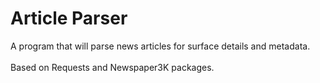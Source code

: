 # Article Parser
A program that will parse news articles for surface details and metadata.<br></br>
Based on Requests and Newspaper3K packages.
